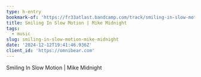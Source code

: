 ```yaml
---
type: h-entry
bookmark-of: 'https://fr33atlast.bandcamp.com/track/smiling-in-slow-motion'
title: Smiling In Slow Motion | Mike Midnight
tags:
  - music
slug: smiling-in-slow-motion-mike-midnight
date: '2024-12-12T19:41:46.936Z'
client_id: 'https://omnibear.com'
---
```

Smiling In Slow Motion | Mike Midnight
